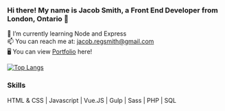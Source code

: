 
### Hi there! My name is Jacob Smith, a Front End Developer from London, Ontario 👋
 

🌱 I’m currently learning Node and Express <br/>
📫 You can reach me at: jacob.regsmith@gmail.com <br/>
🖥 You can view [Portfolio](https://mindofjacob.ca/) here!

[![Top Langs](https://github-readme-stats.vercel.app/api/top-langs/?username=dizzyhippie&layout=compact&theme=dracula)](https://github.com/dizzyhippie/github-readme-stats)

### Skills
 HTML & CSS | Javascript | Vue.JS | Gulp | Sass | PHP | SQL
